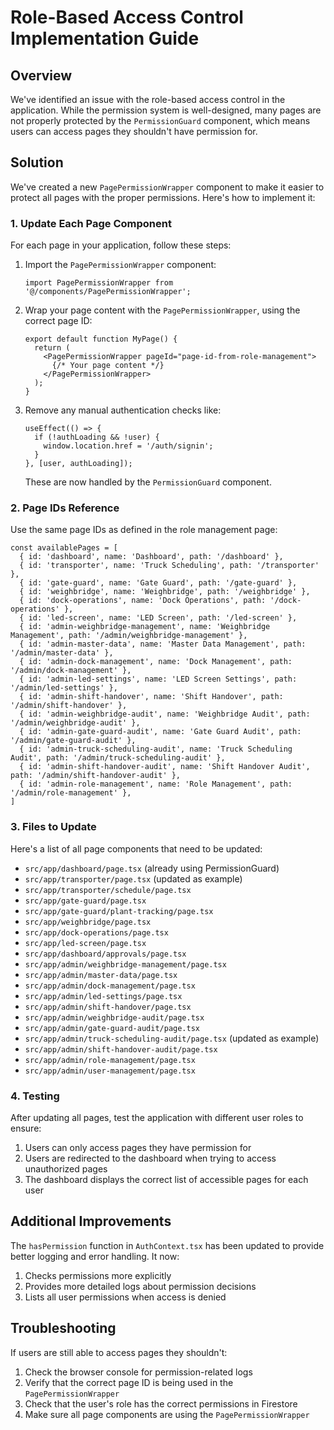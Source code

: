 # Role-Based Access Control Implementation Guide

## Overview

We've identified an issue with the role-based access control in the application. While the permission system is well-designed, many pages are not properly protected by the `PermissionGuard` component, which means users can access pages they shouldn't have permission for.

## Solution

We've created a new `PagePermissionWrapper` component to make it easier to protect all pages with the proper permissions. Here's how to implement it:

### 1. Update Each Page Component

For each page in your application, follow these steps:

1. Import the `PagePermissionWrapper` component:
   ```tsx
   import PagePermissionWrapper from '@/components/PagePermissionWrapper';
   ```

2. Wrap your page content with the `PagePermissionWrapper`, using the correct page ID:
   ```tsx
   export default function MyPage() {
     return (
       <PagePermissionWrapper pageId="page-id-from-role-management">
         {/* Your page content */}
       </PagePermissionWrapper>
     );
   }
   ```

3. Remove any manual authentication checks like:
   ```tsx
   useEffect(() => {
     if (!authLoading && !user) {
       window.location.href = '/auth/signin';
     }
   }, [user, authLoading]);
   ```

   These are now handled by the `PermissionGuard` component.

### 2. Page IDs Reference

Use the same page IDs as defined in the role management page:

```tsx
const availablePages = [
  { id: 'dashboard', name: 'Dashboard', path: '/dashboard' },
  { id: 'transporter', name: 'Truck Scheduling', path: '/transporter' },
  { id: 'gate-guard', name: 'Gate Guard', path: '/gate-guard' },
  { id: 'weighbridge', name: 'Weighbridge', path: '/weighbridge' },
  { id: 'dock-operations', name: 'Dock Operations', path: '/dock-operations' },
  { id: 'led-screen', name: 'LED Screen', path: '/led-screen' },
  { id: 'admin-weighbridge-management', name: 'Weighbridge Management', path: '/admin/weighbridge-management' },
  { id: 'admin-master-data', name: 'Master Data Management', path: '/admin/master-data' },
  { id: 'admin-dock-management', name: 'Dock Management', path: '/admin/dock-management' },
  { id: 'admin-led-settings', name: 'LED Screen Settings', path: '/admin/led-settings' },
  { id: 'admin-shift-handover', name: 'Shift Handover', path: '/admin/shift-handover' },
  { id: 'admin-weighbridge-audit', name: 'Weighbridge Audit', path: '/admin/weighbridge-audit' },
  { id: 'admin-gate-guard-audit', name: 'Gate Guard Audit', path: '/admin/gate-guard-audit' },
  { id: 'admin-truck-scheduling-audit', name: 'Truck Scheduling Audit', path: '/admin/truck-scheduling-audit' },
  { id: 'admin-shift-handover-audit', name: 'Shift Handover Audit', path: '/admin/shift-handover-audit' },
  { id: 'admin-role-management', name: 'Role Management', path: '/admin/role-management' },
]
```

### 3. Files to Update

Here's a list of all page components that need to be updated:

- `src/app/dashboard/page.tsx` (already using PermissionGuard)
- `src/app/transporter/page.tsx` (updated as example)
- `src/app/transporter/schedule/page.tsx` 
- `src/app/gate-guard/page.tsx`
- `src/app/gate-guard/plant-tracking/page.tsx`
- `src/app/weighbridge/page.tsx`
- `src/app/dock-operations/page.tsx`
- `src/app/led-screen/page.tsx`
- `src/app/dashboard/approvals/page.tsx`
- `src/app/admin/weighbridge-management/page.tsx`
- `src/app/admin/master-data/page.tsx`
- `src/app/admin/dock-management/page.tsx`
- `src/app/admin/led-settings/page.tsx`
- `src/app/admin/shift-handover/page.tsx`
- `src/app/admin/weighbridge-audit/page.tsx`
- `src/app/admin/gate-guard-audit/page.tsx`
- `src/app/admin/truck-scheduling-audit/page.tsx` (updated as example)
- `src/app/admin/shift-handover-audit/page.tsx`
- `src/app/admin/role-management/page.tsx`
- `src/app/admin/user-management/page.tsx`

### 4. Testing

After updating all pages, test the application with different user roles to ensure:

1. Users can only access pages they have permission for
2. Users are redirected to the dashboard when trying to access unauthorized pages
3. The dashboard displays the correct list of accessible pages for each user

## Additional Improvements

The `hasPermission` function in `AuthContext.tsx` has been updated to provide better logging and error handling. It now:

1. Checks permissions more explicitly
2. Provides more detailed logs about permission decisions
3. Lists all user permissions when access is denied

## Troubleshooting

If users are still able to access pages they shouldn't:

1. Check the browser console for permission-related logs
2. Verify that the correct page ID is being used in the `PagePermissionWrapper`
3. Check that the user's role has the correct permissions in Firestore
4. Make sure all page components are using the `PagePermissionWrapper` 